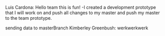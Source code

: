 Luis Cardona: Hello team this is fun!
-I created a development prototype that I will work on and push all changes to my master and push my master to the team prototype.

sending data to masterBranch
Kimberley Greenbush: werkwerkwerk
